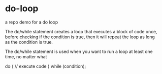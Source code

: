 # do-loop

a repo demo for a do loop

The do/while statement creates a loop that executes a block of code once, before checking if the condition is true, then it will repeat the loop as long as the condition is true.

The do/while statement is used when you want to run a loop at least one time, no matter what

do {
    // execute code
} while (condition);
